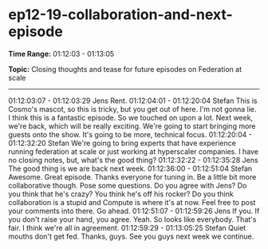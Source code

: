 # ep12-19-collaboration-and-next-episode

**Time Range:** 01:12:03 - 01:13:05

**Topic:** Closing thoughts and tease for future episodes on Federation at scale

---

01:12:03:07 - 01:12:03:29
Jens
Rent.
01:12:04:01 - 01:12:20:04
Stefan
This is Cosmo's mascot, so this is tricky, but you get out of here. I'm not gonna lie. I think this is
a fantastic episode. So we touched on upon a lot. Next week, we're back, which will be really
exciting. We're going to start bringing more guests onto the show. It's going to be more,
technical focus.
01:12:20:04 - 01:12:32:20
Stefan
We're going to bring experts that have experience running federation at scale or just working at
hyperscaler companies. I have no closing notes, but, what's the good thing?
01:12:32:22 - 01:12:35:28
Jens
The good thing is we are back next week.
01:12:36:00 - 01:12:51:04
Stefan
Awesome. Great episode. Thanks everyone for tuning in. Be a little bit more collaborative
though. Pose some questions. Do you agree with Jens? Do you think that he's crazy? You think
he's off his rocker? Do you think collaboration is a stupid and Compute is where it's at now. Feel
free to post your comments into there. Go ahead.
01:12:51:07 - 01:12:59:26
Jens
If you. If you don't raise your hand, you agree. Yeah. So looks like everybody. That's fair. I think
we're all in agreement.
01:12:59:29 - 01:13:05:25
Stefan
Quiet mouths don't get fed. Thanks, guys. See you guys next week we continue.